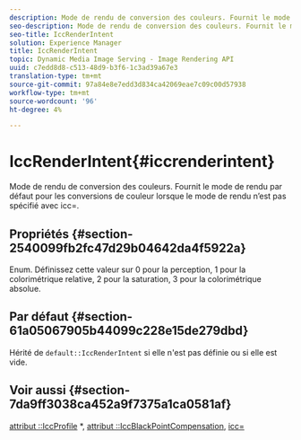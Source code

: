 ```yaml
---
description: Mode de rendu de conversion des couleurs. Fournit le mode de rendu par défaut pour les conversions de couleur lorsque le mode de rendu n’est pas spécifié avec icc=.
seo-description: Mode de rendu de conversion des couleurs. Fournit le mode de rendu par défaut pour les conversions de couleur lorsque le mode de rendu n’est pas spécifié avec icc=.
seo-title: IccRenderIntent
solution: Experience Manager
title: IccRenderIntent
topic: Dynamic Media Image Serving - Image Rendering API
uuid: c7edd8d8-c513-48d9-b3f6-1c3ad39a67e3
translation-type: tm+mt
source-git-commit: 97a84e8e7edd3d834ca42069eae7c09c00d57938
workflow-type: tm+mt
source-wordcount: '96'
ht-degree: 4%

---
```



# IccRenderIntent{#iccrenderintent}

Mode de rendu de conversion des couleurs. Fournit le mode de rendu par défaut pour les conversions de couleur lorsque le mode de rendu n’est pas spécifié avec icc=.

## Propriétés {#section-2540099fb2fc47d29b04642da4f5922a}

Enum. Définissez cette valeur sur 0 pour la perception, 1 pour la colorimétrique relative, 2 pour la saturation, 3 pour la colorimétrique absolue.

## Par défaut {#section-61a05067905b44099c228e15de279dbd}

Hérité de `default::IccRenderIntent` si elle n&#39;est pas définie ou si elle est vide.

## Voir aussi {#section-7da9ff3038ca452a9f7375a1ca0581af}

[attribut ::IccProfile](../../../../../is-api/image-catalog/image-serving-api-ref/c-image-catalog-reference/c-attributes-reference/r-iccprofilecmyk.md#reference-db89f9dac33e447cadb359ec1ba27ee0) *,  [attribut ::IccBlackPointCompensation](../../../../../is-api/image-catalog/image-serving-api-ref/c-image-catalog-reference/c-attributes-reference/r-iccblackpointcompensation.md#reference-357626375ee140d1807f0c05171c733f),  [icc=](../../../../../is-api/http-ref/image-serving-api-ref/c-http-protocol-reference/c-command-reference/r-icc.md#reference-182b5679e21e4df3b4d330535a5a7517)
